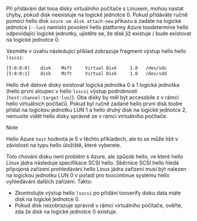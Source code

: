 Při přidávání dat tooa disky virtuálního počítače s Linuxem, mohou nastat chyby, pokud disk neexistuje na logické jednotce 0. Pokud přidáváte ručně pomocí hello disk `azure vm disk attach-new` příkazu a zadáte na logické jednotce (`--lun`) namísto povolení hello platformy Azure toodetermine hello odpovídající logické jednotky, ujistěte se, že disk již existuje / bude existovat na logické jednotce 0. 

Vezměte v úvahu následující příklad zobrazuje fragment výstup hello hello `lsscsi`:

```bash
[5:0:0:0]    disk    Msft     Virtual Disk     1.0   /dev/sdc 
[5:0:0:1]    disk    Msft     Virtual Disk     1.0   /dev/sdd 
```

Hello dvě datové disky existovat logická jednotka 0 a 1 logická jednotka (hello první sloupec v hello `lsscsi` výstup podrobnosti `[host:channel:target:lun]`). Oba disky by měl být accessbile z v rámci hello virtuálních počítačů. Pokud byl ručně zadané hello první disk toobe přidat na logickou jednotku LUN 1 a hello druhý disk na logické jednotce 2, nemusíte vidět hello disky správně ze v rámci virtuálního počítače.

> [!NOTE]
> Hello Azure `host` hodnota je 5 v těchto příkladech, ale to se může lišit v závislosti na typu hello úložiště, které vyberete.
> 
> 

Toto chování disku není problém s Azure, ale způsob hello, ve které hello Linux jádra následuje specifikace SCSI hello. Sběrnice SCSI hello hledá připojená zařízení prohledávání hello Linux jádra zařízení musí být nalezen na logickou jednotku LUN 0 v pořadí pro toocontinue systému hello vyhledávání dalších zařízení. Takto:

* Zkontrolujte výstup hello `lsscsi` po přidání tooverify disku data máte disk na logické jednotce 0.
* Pokud disk nezobrazuje správně v rámci virtuálního počítače, ověřte, zda že disk na logické jednotce 0 existuje.


